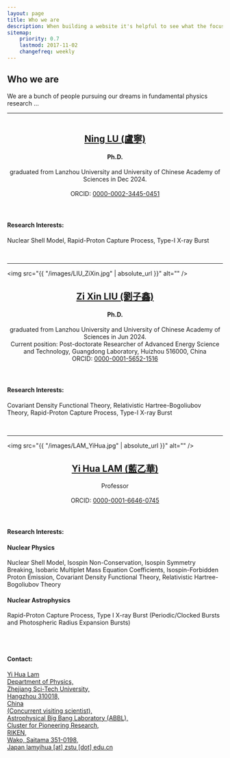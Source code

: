 ```yaml
---
layout: page
title: Who we are
description: When building a website it's helpful to see what the focus of your site is. This page is an example of how to show a website's focus.
sitemap:
    priority: 0.7
    lastmod: 2017-11-02
    changefreq: weekly
---
```

## Who we are

<!--- <span class="image left"><img src="{{ "/images/pic04.jpg" | absolute_url }}" alt="" /></span> -->

We are a bunch of people pursuing our dreams in fundamental physics research ...




<hr />
<span class="image left"><img src="{{ "/images/LU_Ning_20211012175243.jpg" | absolute_url }}" alt="" /></span>
<!--- <a href="https://lamyihua.github.io/about/luning/" class="image left"><img src="/images/LU_Ning_20211012175243.jpg" alt="" /></a> -->       
<header>
<!--- <h2><a href="https://lamyihua.github.io/about/luning/"> Ning LU (盧寧)</a></h2> -->
<h2><a href="https://lamyihua.github.io/about/luning/"> Ning LU (盧寧) </a></h2> <h4> Ph.D. </h4>
<p>
graduated from Lanzhou University and University of Chinese Academy of Sciences in Dec 2024.
<br>
<!--- Email: -->
<br>
<!--- Vita: -->
ORCID: <a href="http://orcid.org/0000-0002-3445-0451"> 0000-0002-3445-0451</a>
</p>
</header>
<p><h4>Research Interests:</h4>
Nuclear Shell Model, Rapid-Proton Capture Process, Type-I X-ray Burst
</p>
<br style="clear:both" />

<hr />

<span class="image right"><img src="{{ "/images/LIU_ZiXin.jpg" | absolute_url }}" alt="" /></span>
<!--- <a href="https://lamyihua.github.io/about/liuzixin/" class="image left"><img src="/images/LIU_ZiXin.jpg" alt="" /></a> -->       
<header>
<!--- <h2><a href="https://lamyihua.github.io/about/liuzixin/"> Zi Xin LIU (劉子鑫)</a></h2> -->
<h2><a href="https://lamyihua.github.io/about/liuzixin/"> Zi Xin LIU (劉子鑫) </a></h2> <h4> Ph.D. </h4>
<p>
graduated from Lanzhou University and University of Chinese Academy of Sciences in Jun 2024.
<br>
Current position: Post-doctorate Researcher of
Advanced Energy Science and Technology, Guangdong Laboratory, Huizhou 516000, China
<!--- Email: -->
<br>
<!--- Vita: -->
ORCID: <a href="http://orcid.org/0000-0001-5652-1516"> 0000-0001-5652-1516</a>
</p>
</header>
<p><h4>Research Interests:</h4>
Covariant Density Functional Theory, Relativistic Hartree-Bogoliubov Theory, Rapid-Proton Capture Process, Type-I X-ray Burst
</p>
<br style="clear:both" />

<hr />

<span class="image left"><img src="{{ "/images/LAM_YiHua.jpg" | absolute_url }}" alt="" /></span>
<!--- <a href="https://lamyihua.github.io/about/lamyihua/" class="image left"><img src="/images/LAM_YiHua.jpg" alt="" /></a> -->       
<header>
<!--- <h2><a href="https://lamyihua.github.io/about/lamyihua/"> Yi Hua LAM (藍乙華)</a></h2> -->
<h2><a href="https://lamyihua.github.io/about/lamyihua/"> Yi Hua LAM (藍乙華)</a></h2>
<p>
Professor
<br>
<!--- Email: -->
<br>
<!--- Vita: -->
ORCID: <a href="http://orcid.org/0000-0001-6646-0745"> 0000-0001-6646-0745</a>
</p>
</header>
<p><h4>Research Interests:</h4>
<h4> Nuclear Physics </h4>
Nuclear Shell Model, Isospin Non-Conservation, Isospin Symmetry Breaking, Isobaric Multiplet Mass Equation Coefficients, Isospin-Forbidden Proton Emission, Covariant Density Functional Theory, Relativistic Hartree-Bogoliubov Theory
<h4> Nuclear Astrophysics </h4>
Rapid-Proton Capture Process, Type I X-ray Burst (Periodic/Clocked Bursts and Photospheric Radius Expansion Bursts)
</p>
<br style="clear:both" />

<br>
<h4 id="contact"><p>Contact:</p></h4>
<p>
<a href="#" class="icon fa-user"> Yi Hua Lam</a>
<br>
<a href="https://maps.app.goo.gl/SqyifV2zwd6DrW4p9" class="icon fa-map-marker"> Department of Physics, <br>Zhejiang Sci-Tech University, <br>Hangzhou 310018, <br> China</a>
<br>
<a href="https://maps.app.goo.gl/Dn3wDkTiJRdSJPzMA" class="icon fa-map-marker">(Concurrent visiting scientist), <br>Astrophysical Big Bang Laboratory (ABBL), <br>Cluster for Pioneering Research, <br>RIKEN, <br>Wako, Saitama 351-0198, <br>Japan </a>
<a href="mailto:lamyihua[at]zstu[dot]edu.cn" class="icon fa-envelope-o"> lamyihua [at] zstu [dot] edu.cn </a>
</p>
